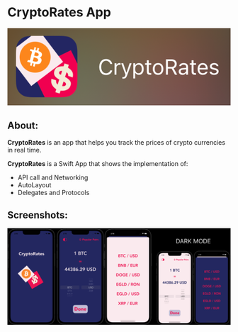 # CryptoRates App

![](./images/CR_logo.png)
## About:
**CryptoRates** is an app that helps you track the prices of crypto currencies in real time.

**CryptoRates** is a Swift App that shows the implementation of:
- API call and Networking
- AutoLayout
- Delegates and Protocols
## Screenshots:
![](./images/CR_all.png)

